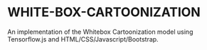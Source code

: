 # WHITE-BOX-CARTOONIZATION
 An implementation of the Whitebox Cartoonization model using Tensorflow.js and HTML/CSS/Javascript/Bootstrap.

